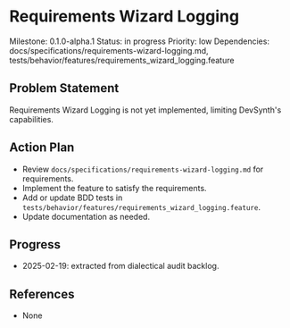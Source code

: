 # Requirements Wizard Logging
Milestone: 0.1.0-alpha.1
Status: in progress
Priority: low
Dependencies: docs/specifications/requirements-wizard-logging.md, tests/behavior/features/requirements_wizard_logging.feature

## Problem Statement
Requirements Wizard Logging is not yet implemented, limiting DevSynth's capabilities.


## Action Plan
- Review `docs/specifications/requirements-wizard-logging.md` for requirements.
- Implement the feature to satisfy the requirements.
- Add or update BDD tests in `tests/behavior/features/requirements_wizard_logging.feature`.
- Update documentation as needed.

## Progress
- 2025-02-19: extracted from dialectical audit backlog.

## References
- None
